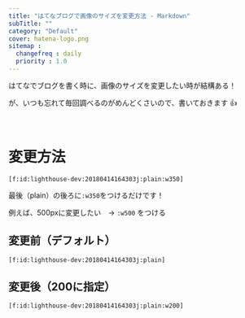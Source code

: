 ```yaml
---
title: "はてなブログで画像のサイズを変更方法 - Markdown"
subTitle: ""
category: "Default"
cover: hatena-logo.png
sitemap :
  changefreq : daily
  priority : 1.0
---
```


はてなでブログを書く時に、画像のサイズを変更したい時が結構ある！

が、いつも忘れて毎回調べるのがめんどくさいので、書いておきます 👍

<br>

# 変更方法

`[f:id:lighthouse-dev:20180414164303j:plain:w350]`

最後（plain）の後ろに`:w350`をつけるだけです！

例えば、500pxに変更したい　→ `:w500` をつける

## 変更前（デフォルト）

`[f:id:lighthouse-dev:20180414164303j:plain]`

## 変更後（200に指定）

`[f:id:lighthouse-dev:20180414164303j:plain:w200]`

